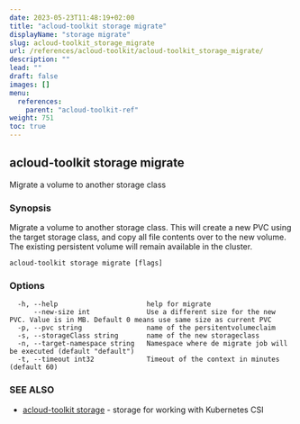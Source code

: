 ```yaml
---
date: 2023-05-23T11:48:19+02:00
title: "acloud-toolkit storage migrate"
displayName: "storage migrate"
slug: acloud-toolkit_storage_migrate
url: /references/acloud-toolkit/acloud-toolkit_storage_migrate/
description: ""
lead: ""
draft: false
images: []
menu:
  references:
    parent: "acloud-toolkit-ref"
weight: 751
toc: true
---
```

## acloud-toolkit storage migrate

Migrate a volume to another storage class

### Synopsis

Migrate a volume to another storage class. This will create a new PVC using the target storage class, and copy all file contents over to the new volume. The existing persistent volume will remain available in the cluster.

```
acloud-toolkit storage migrate [flags]
```

### Options

```
  -h, --help                      help for migrate
      --new-size int              Use a different size for the new PVC. Value is in MB. Default 0 means use same size as current PVC
  -p, --pvc string                name of the persitentvolumeclaim
  -s, --storageClass string       name of the new storageclass
  -n, --target-namespace string   Namespace where de migrate job will be executed (default "default")
  -t, --timeout int32             Timeout of the context in minutes (default 60)
```

### SEE ALSO

* [acloud-toolkit storage](/references/acloud-toolkit/acloud-toolkit_storage/)	 - storage for working with Kubernetes CSI

